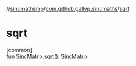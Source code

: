 //[sincmathsmp](../../index.md)/[com.github.gallvp.sincmaths](index.md)/[sqrt](sqrt.md)

# sqrt

[common]\
fun [SincMatrix](-sinc-matrix/index.md).[sqrt](sqrt.md)(): [SincMatrix](-sinc-matrix/index.md)
